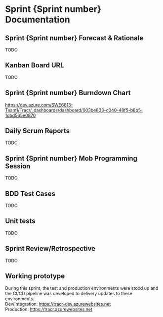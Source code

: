 # Sprint {Sprint number} Documentation

## Sprint {Sprint number} Forecast & Rationale

TODO

## Kanban Board URL
TODO

## Sprint {Sprint number} Burndown Chart
https://dev.azure.com/SWE6813-Team1/Tracr/_dashboards/dashboard/003be833-c040-48f5-b8b5-1dbd565e0870

## Daily Scrum Reports
TODO

## Sprint {Sprint number} Mob Programming Session
TODO

## BDD Test Cases
TODO

## Unit tests
TODO

## Sprint Review/Retrospective
TODO 

## Working prototype
During this sprint, the test and production environments were stood up and the CI/CD pipeline was developed to delivery updates to these environments.  
Dev/Integration: https://tracr-dev.azurewebsites.net     
Production: https://tracr.azurewebsites.net